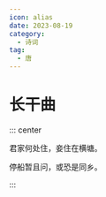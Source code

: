 ```yaml
---
icon: alias
date: 2023-08-19
category:
  - 诗词
tag:
  - 唐
---
```



# 长干曲

<!-- more -->

::: center 

君家何处住，妾住在横塘。

停船暂且问，或恐是同乡。

:::
